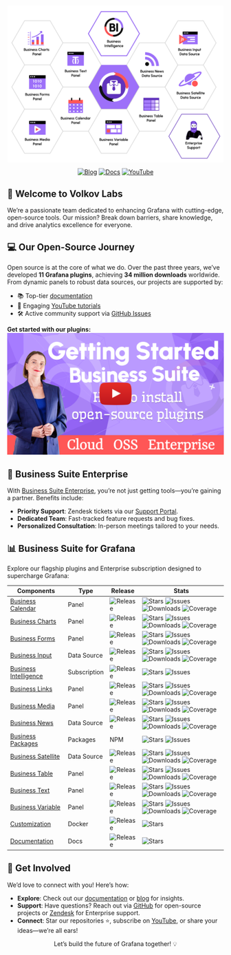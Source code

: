 <div align="center">
  <a href="https://volkovlabs.io"><img src="https://github.com/VolkovLabs/.github/blob/main/honeycomb.png" alt="Volkov Labs Logo" style="display: block;"></a>
  <p>
    <a href="https://blog.volkovlabs.io" target="_blank"><img src="https://img.shields.io/badge/-Blog-gray?style=for-the-badge&logo=WPExplorer" alt="Blog"></a>
    <a href="https://docs.volkovlabs.io" target="_blank"><img src="https://img.shields.io/badge/-Documentation-9364F4?style=for-the-badge&logo=WPExplorer" alt="Docs"></a>
    <a href="https://youtube.com/@volkovlabs" target="_blank"><img src="https://img.shields.io/badge/-YouTube-FF5656?style=for-the-badge&logo=youtube" alt="YouTube"></a>
  </p>
</div>

## 🌟 Welcome to Volkov Labs

We’re a passionate team dedicated to enhancing Grafana with cutting-edge, open-source tools. Our mission? Break down barriers, share knowledge, and drive analytics excellence for everyone.

## 💻 Our Open-Source Journey

Open source is at the core of what we do. Over the past three years, we’ve developed **11 Grafana plugins**, achieving **34 million downloads** worldwide. From dynamic panels to robust data sources, our projects are supported by:

- 📚 Top-tier [documentation](https://docs.volkovlabs.io)
- 🎥 Engaging [YouTube tutorials](https://youtube.com/@volkovlabs)
- 🛠️ Active community support via [GitHub Issues](https://github.com/VolkovLabs)

**Get started with our plugins:**
[![Install Business Suite Plugins in Cloud, OSS, Enterprise](https://raw.githubusercontent.com/volkovlabs/.github/main/started.png)](https://youtu.be/1qYzHfPXJF8)

## 🏢 Business Suite Enterprise

With [Business Suite Enterprise](https://volkovlabs.io/pricing), you’re not just getting tools—you’re gaining a partner. Benefits include:

- **Priority Support**: Zendesk tickets via our [Support Portal](https://volkovlabs.zendesk.com/hc/en-us).
- **Dedicated Team**: Fast-tracked feature requests and bug fixes.
- **Personalized Consultation**: In-person meetings tailored to your needs.

## 📊 Business Suite for Grafana

Explore our flagship plugins and Enterprise subscription designed to supercharge Grafana:

| Components                                                                   | Type          | Release                                                                                  | Stats                                                                                                                                                                                                                                                                                                                                                                                                                                                                                |
| ---------------------------------------------------------------------------- | ------------- | ---------------------------------------------------------------------------------------- | ------------------------------------------------------------------------------------------------------------------------------------------------------------------------------------------------------------------------------------------------------------------------------------------------------------------------------------------------------------------------------------------------------------------------------------------------------------------------------------ |
| [Business Calendar](https://github.com/volkovlabs/business-calendar)         | Panel         | ![Release](https://img.shields.io/github/v/release/volkovlabs/business-calendar.svg?label=)     | ![Stars](https://img.shields.io/github/stars/volkovlabs/business-calendar.svg?style=social&label=Star&maxAge=3600) ![Issues](https://img.shields.io/github/issues/volkovlabs/business-calendar.svg) ![Downloads](https://img.shields.io/badge/dynamic/json?color=9cf&label=downloads&query=%24.downloads&url=https%3A%2F%2Fgrafana.com%2Fapi%2Fplugins%2Fmarcusolsson-calendar-panel) ![Coverage](https://codecov.io/gh/VolkovLabs/business-calendar/branch/main/graph/badge.svg)    |
| [Business Charts](https://github.com/volkovlabs/business-charts)             | Panel         | ![Release](https://img.shields.io/github/v/release/volkovlabs/business-charts.svg?label=)       | ![Stars](https://img.shields.io/github/stars/volkovlabs/business-charts.svg?style=social&label=Star&maxAge=3600) ![Issues](https://img.shields.io/github/issues/volkovlabs/business-charts.svg) ![Downloads](https://img.shields.io/badge/dynamic/json?color=9cf&label=downloads&query=%24.downloads&url=https%3A%2F%2Fgrafana.com%2Fapi%2Fplugins%2Fvolkovlabs-echarts-panel) ![Coverage](https://codecov.io/gh/VolkovLabs/business-charts/branch/main/graph/badge.svg)             |
| [Business Forms](https://github.com/volkovlabs/business-forms)               | Panel         | ![Release](https://img.shields.io/github/v/release/volkovlabs/business-forms.svg?label=)        | ![Stars](https://img.shields.io/github/stars/volkovlabs/business-forms.svg?style=social&label=Star&maxAge=3600) ![Issues](https://img.shields.io/github/issues/volkovlabs/business-forms.svg) ![Downloads](https://img.shields.io/badge/dynamic/json?color=9cf&label=downloads&query=%24.downloads&url=https%3A%2F%2Fgrafana.com%2Fapi%2Fplugins%2Fvolkovlabs-form-panel) ![Coverage](https://codecov.io/gh/VolkovLabs/business-forms/branch/main/graph/badge.svg)                   |
| [Business Input](https://github.com/volkovlabs/business-input)               | Data Source   | ![Release](https://img.shields.io/github/v/release/volkovlabs/business-input.svg?label=)        | ![Stars](https://img.shields.io/github/stars/volkovlabs/business-input.svg?style=social&label=Star&maxAge=3600) ![Issues](https://img.shields.io/github/issues/volkovlabs/business-input.svg) ![Downloads](https://img.shields.io/badge/dynamic/json?color=9cf&label=downloads&query=%24.downloads&url=https%3A%2F%2Fgrafana.com%2Fapi%2Fplugins%2Fmarcusolsson-static-datasource) ![Coverage](https://codecov.io/gh/VolkovLabs/business-input/branch/main/graph/badge.svg)          |
| [Business Intelligence](https://github.com/volkovlabs/business-intelligence) | Subscription  | ![Release](https://img.shields.io/github/v/release/volkovlabs/business-intelligence.svg?label=) | ![Stars](https://img.shields.io/github/stars/volkovlabs/business-intelligence.svg?style=social&label=Star&maxAge=3600) ![Issues](https://img.shields.io/github/issues/volkovlabs/business-intelligence.svg)                                                                                                                                                                                                                                                                          |
| [Business Links](https://github.com/volkovlabs/business-links)               | Panel         | ![Release](https://img.shields.io/github/v/release/volkovlabs/business-links.svg?label=)        | ![Stars](https://img.shields.io/github/stars/volkovlabs/business-links.svg?style=social&label=Star&maxAge=3600) ![Issues](https://img.shields.io/github/issues/volkovlabs/business-links.svg) ![Downloads](https://img.shields.io/badge/dynamic/json?color=9cf&label=downloads&query=%24.downloads&url=https%3A%2F%2Fgrafana.com%2Fapi%2Fplugins%2Fvolkovlabs-links-panel) ![Coverage](https://codecov.io/gh/VolkovLabs/business-links/branch/main/graph/badge.svg)                  |
| [Business Media](https://github.com/volkovlabs/business-media)               | Panel         | ![Release](https://img.shields.io/github/v/release/volkovlabs/business-media.svg?label=)        | ![Stars](https://img.shields.io/github/stars/volkovlabs/business-media.svg?style=social&label=Star&maxAge=3600) ![Issues](https://img.shields.io/github/issues/volkovlabs/business-media.svg) ![Downloads](https://img.shields.io/badge/dynamic/json?color=9cf&label=downloads&query=%24.downloads&url=https%3A%2F%2Fgrafana.com%2Fapi%2Fplugins%2Fvolkovlabs-image-panel) ![Coverage](https://codecov.io/gh/VolkovLabs/business-media/branch/main/graph/badge.svg)                  |
| [Business News](https://github.com/volkovlabs/business-news)                 | Data Source   | ![Release](https://img.shields.io/github/v/release/volkovlabs/business-news.svg?label=)         | ![Stars](https://img.shields.io/github/stars/volkovlabs/business-news.svg?style=social&label=Star&maxAge=3600) ![Issues](https://img.shields.io/github/issues/volkovlabs/business-news.svg) ![Downloads](https://img.shields.io/badge/dynamic/json?color=9cf&label=downloads&query=%24.downloads&url=https%3A%2F%2Fgrafana.com%2Fapi%2Fplugins%2Fvolkovlabs-rss-datasource) ![Coverage](https://codecov.io/gh/VolkovLabs/business-news/branch/main/graph/badge.svg)                  |
| [Business Packages](https://github.com/volkovlabs/volkovlabs-packages)       | Packages      | NPM                                                                                      | ![Stars](https://img.shields.io/github/stars/volkovlabs/volkovlabs-packages.svg?style=social&label=Star&maxAge=3600) ![Issues](https://img.shields.io/github/issues/volkovlabs/volkovlabs-packages.svg)                                                                                                                                                                                                                                                                              |
| [Business Satellite](https://github.com/volkovlabs/business-satellite)       | Data Source   | ![Release](https://img.shields.io/github/v/release/volkovlabs/business-satellite.svg?label=)    | ![Stars](https://img.shields.io/github/stars/volkovlabs/business-satellite.svg?style=social&label=Star&maxAge=3600) ![Issues](https://img.shields.io/github/issues/volkovlabs/business-satellite.svg) ![Downloads](https://img.shields.io/badge/dynamic/json?color=9cf&label=downloads&query=%24.downloads&url=https%3A%2F%2Fgrafana.com%2Fapi%2Fplugins%2Fvolkovlabs-grapi-datasource) ![Coverage](https://codecov.io/gh/VolkovLabs/business-satellite/branch/main/graph/badge.svg) |
| [Business Table](https://github.com/volkovlabs/business-table)               | Panel         | ![Release](https://img.shields.io/github/v/release/volkovlabs/business-table.svg?label=)        | ![Stars](https://img.shields.io/github/stars/volkovlabs/business-table.svg?style=social&label=Star&maxAge=3600) ![Issues](https://img.shields.io/github/issues/volkovlabs/business-table.svg) ![Downloads](https://img.shields.io/badge/dynamic/json?color=9cf&label=downloads&query=%24.downloads&url=https%3A%2F%2Fgrafana.com%2Fapi%2Fplugins%2Fvolkovlabs-table-panel) ![Coverage](https://codecov.io/gh/VolkovLabs/business-table/branch/main/graph/badge.svg)                  |
| [Business Text](https://github.com/volkovlabs/business-text)                 | Panel         | ![Release](https://img.shields.io/github/v/release/volkovlabs/business-text.svg?label=)         | ![Stars](https://img.shields.io/github/stars/volkovlabs/business-text.svg?style=social&label=Star&maxAge=3600) ![Issues](https://img.shields.io/github/issues/volkovlabs/business-text.svg) ![Downloads](https://img.shields.io/badge/dynamic/json?color=9cf&label=downloads&query=%24.downloads&url=https%3A%2F%2Fgrafana.com%2Fapi%2Fplugins%2Fmarcusolsson-dynamictext-panel) ![Coverage](https://codecov.io/gh/VolkovLabs/business-text/branch/main/graph/badge.svg)             |
| [Business Variable](https://github.com/volkovlabs/business-variable)         | Panel         | ![Release](https://img.shields.io/github/v/release/volkovlabs/business-variable.svg?label=)     | ![Stars](https://img.shields.io/github/stars/volkovlabs/business-variable.svg?style=social&label=Star&maxAge=3600) ![Issues](https://img.shields.io/github/issues/volkovlabs/business-variable.svg) ![Downloads](https://img.shields.io/badge/dynamic/json?color=9cf&label=downloads&query=%24.downloads&url=https%3A%2F%2Fgrafana.com%2Fapi%2Fplugins%2Fvolkovlabs-variable-panel) ![Coverage](https://codecov.io/gh/VolkovLabs/business-variable/branch/main/graph/badge.svg)      |
| [Customization](https://github.com/volkovlabs/business-custom)               | Docker      | ![Release](https://img.shields.io/github/v/release/volkovlabs/business-custom.svg?label=)       | ![Stars](https://img.shields.io/github/stars/volkovlabs/business-custom.svg?style=social&label=Star&maxAge=3600)                                                                                                                                                                                                                                                                                                                                                                     |
| [Documentation](https://github.com/volkovlabs/volkovlabs.io)                 | Docs | ![Release](https://img.shields.io/github/v/release/volkovlabs/volkovlabs.io.svg?label=)         | ![Stars](https://img.shields.io/github/stars/volkovlabs/volkovlabs.io.svg?style=social&label=Star&maxAge=3600)                                                                                                                                                                                                                                                                                                                                                                       |

## 🤝 Get Involved

We’d love to connect with you! Here’s how:

- **Explore**: Check out our [documentation](https://docs.volkovlabs.io) or [blog](https://blog.volkovlabs.io) for insights.
- **Support**: Have questions? Reach out via [GitHub](https://github.com/VolkovLabs) for open-source projects or [Zendesk](https://volkovlabs.zendesk.com/hc/en-us) for Enterprise support.
- **Connect**: Star our repositories ⭐, subscribe on [YouTube](https://youtube.com/@volkovlabs), or share your ideas—we’re all ears!

<div align="center">
  <p>Let’s build the future of Grafana together! 💡</p>
</div>
